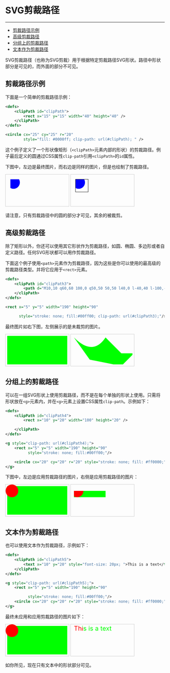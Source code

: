 # SVG剪裁路径
***

> 
* [剪裁路径示例](#剪裁路径示例)
* [高级剪裁路径](#高级剪裁路径)
* [分组上的剪裁路径](#分组上的剪裁路径)
* [文本作为剪裁路径](#文本作为剪裁路径)

SVG剪裁路径（也称为SVG剪裁）用于根据特定剪裁路径SVG形状。路径中形状部分是可见的，而外面的部分不可见。

## 剪裁路径示例

下面是一个简单的剪裁路径示例：

```xml
<defs>
    <clipPath id="clipPath">
        <rect x="15" y="15" width="40" height="40" />
    </clipPath>
</defs>

<circle cx="25" cy="25" r="20"
        style="fill: #0000ff; clip-path: url(#clipPath); " />
```

这个例子定义了一个形状像矩形（`<clipPath>`元素内部的形状）的剪裁路径。例子最后定义的圆通过CSS属性`clip-path`引用`<clipPath>`的`id`属性。

下图中，左边是最终图片，而右边是同样的图片，但是也绘制了剪裁路径。

<svg width="200" height="100" style="border: 1px solid #cccccc;">
    <defs>
        <clipPath id="clipPath">
            <rect x="15" y="15" width="40" height="40">
            </rect>
        </clipPath>
    </defs>
    <circle cx="25" cy="25" r="20" style="fill: #0000ff; clip-path: url(#clipPath); "></circle>
</svg>


<svg width="200" height="100" style="border: 1px solid #cccccc;">
    <defs>
        <clipPath id="clipPath2">
            <rect x="15" y="15" width="40" height="40">
            </rect>
        </clipPath>
    </defs>
    <circle cx="25" cy="25" r="20" style="fill: #0000ff; clip-path: url(#clipPath2); "></circle>
    <rect x="15" y="15" width="40" height="40" style="stroke: #000000; fill:none;"></rect>
</svg>

请注意，只有剪裁路径中的圆的部分才可见，其余的被裁剪。

## 高级剪裁路径

除了矩形以外，你还可以使用其它形状作为剪裁路径，如圆、椭圆、多边形或者自定义路径。任何SVG形状都可以用作剪裁路径。

下面这个例子使用`<path>`元素作为剪裁路径，因为这些是你可以使用的最高级的剪裁路径类型。并将它应用于`<rect>`元素。

```xml
<defs>
    <clipPath id="clipPath3">
        <path d="M10,10 q60,60 100,0 q50,50 50,50 l40,0 l-40,40 l-100,-20"/>
    </clipPath>
</defs>

<rect x="5" y="5" width="190" height="90"

      style="stroke: none; fill:#00ff00; clip-path: url(#clipPath3);"/>
```

最终图片如右下图，左侧展示的是未裁剪的图片。

<svg width="200" height="100" style="border: 1px solid #cccccc;">
    <rect x="5" y="5" width="190" height="90" style="stroke: none; fill:#00ff00; "></rect>
</svg>

<svg width="200" height="100" style="border: 1px solid #cccccc;">
    <defs>
        <clipPath id="clipPath3">
            <path d="M10,10 q60,60 100,0 q50,50 50,50 l40,0 l-40,40 l-100,-20"></path>
        </clipPath>
    </defs>
    <rect x="5" y="5" width="190" height="90" style="stroke: none; fill:#00ff00; clip-path: url(#clipPath3);"></rect>
</svg>

## 分组上的剪裁路径

可以在一组SVG形状上使用剪裁路径，而不是在每个单独的形状上使用。只需将形状放在`<g>`元素内，并在`<g>`元素上设置CSS属性`clip-path`。示例如下：

```xml
<defs>
    <clipPath id="clipPath4">
        <rect x="10" y="20" width="100" height="20" />

    </clipPath>
</defs>

<g style="clip-path: url(#clipPath4);">
    <rect x="5" y="5" width="190" height="90"
          style="stroke: none; fill:#00ff00;"/>

    <circle cx="20" cy="20" r="20" style="stroke: none; fill: #ff0000;" />
</g>
```

下图中，左边是应用剪裁路径的图片，右侧是应用剪裁路径的图片：

<svg width="200" height="100" style="border: 1px solid #cccccc;">
    <rect x="5" y="5" width="190" height="90" style="stroke: none; fill:#00ff00; "></rect>
    <circle cx="20" cy="20" r="20" style="stroke: none; fill: #ff0000;"></circle>
</svg>


<svg width="200" height="100" style="border: 1px solid #cccccc;">
    <defs>
        <clipPath id="clipPath4">
            <rect x="10" y="20" width="100" height="20"></rect>
        </clipPath>
    </defs>
    <g style="clip-path: url(#clipPath4);">
        <rect x="5" y="5" width="190" height="90" style="stroke: none; fill:#00ff00;"></rect>
        <circle cx="20" cy="20" r="20" style="stroke: none; fill: #ff0000;"></circle>
    </g>
</svg>

## 文本作为剪裁路径

也可以使用文本作为剪裁路径，示例如下：

```xml
<defs>
    <clipPath id="clipPath5">
        <text x="10" y="20" style="font-size: 20px; ">This is a text</text>
    </clipPath>
</defs>

<g style="clip-path: url(#clipPath5);">
    <rect x="5" y="5" width="190" height="90"

          style="stroke: none; fill:#00ff00;"/>
    <circle cx="20" cy="20" r="20" style="stroke: none; fill: #ff0000;" />
</g>
```

最终未应用和应用剪裁路径的图片如下：

<svg width="200" height="100" style="border: 1px solid #cccccc;">
    <rect x="5" y="5" width="190" height="90" style="stroke: none; fill:#00ff00; "></rect>
    <circle cx="20" cy="20" r="20" style="stroke: none; fill: #ff0000;"></circle>
</svg>


<svg width="200" height="100" style="border: 1px solid #cccccc;">
    <defs>
        <clipPath id="clipPath5">
            <text x="10" y="20" style="font-size: 20px; ">This is a text</text>
        </clipPath>
    </defs>
    <g style="clip-path: url(#clipPath5);">
        <rect x="5" y="5" width="190" height="90" style="stroke: none; fill:#00ff00;"></rect>
        <circle cx="20" cy="20" r="20" style="stroke: none; fill: #ff0000;"></circle>
    </g>
</svg>

如你所见，现在只有文本中的形状部分可见。
